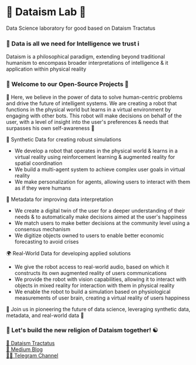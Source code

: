 # 🔭 Dataism Lab 🔬
Data Science laboratory for good based on Dataism Tractatus

### 💾 Data is all we need for Intelligence we trust ℹ️
Dataism is a philosophical paradigm, extending beyond traditional humanism to encompass broader interpretations of intelligence & it application within physical reality

### 👐 Welcome to our Open-Source Projects 🌟
🙌 Here, we believe in the power of data to solve human-centric problems and drive the future of intelligent systems. We are creating a robot that functions in the physical world but learns in a virtual environment by engaging with other bots. This robot will make decisions on behalf of the user, with a level of insight into the user's preferences & needs that surpasses his own self-awareness 🤖

🧪 Synthetic Data for creating robust simulations

- We develop a robot that operates in the physical world & learns in a virtual reality using reinforcement learning & augmented reality for spatial coordination
- We build a multi-agent system to achieve complex user goals in virtual reality
- We make personalization for agents, allowing users to interact with them as if they were humans

🧬 Metadata for improving data interpretation
- We create a digital twin of the user for a deeper understanding of their needs & to automatically make decisions aimed at the user's happiness
- We match users to make better decisions at the community level using a consensus mechanism
- We digitize objects owned to users to enable better economic forecasting to avoid crises

🌍 Real-World Data for developing applied solutions
- We give the robot access to real-world audio, based on which it constructs its own augmented reality of users communications
- We provide the robot with vision capabilities, allowing it to interact with objects in mixed reality for interaction with them in physical reality
- We enable the robot to build a simulation based on physiological measurements of user brain, creating a virtual reality of users happiness

🤝 Join us in pioneering the future of data science, leveraging synthetic data, metadata, and real-world data 🚀

### 🤘 Let's build the new religion of Dataism together! ☯️
[📜 Dataism Tractatus](https://dataism.science)\
[📒 Medium Blog](https://dataism.science)\
[🧑‍💻 Telegram Channel](t.me/dataism_lab)
